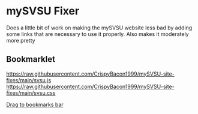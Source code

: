 # mySVSU Fixer

Does a little bit of work on making the mySVSU website less bad by adding some links that are necessary to use it properly.
Also makes it moderately more pretty

## Bookmarklet

https://raw.githubusercontent.com/CrispyBacon1999/mySVSU-site-fixes/main/svsu.js
https://raw.githubusercontent.com/CrispyBacon1999/mySVSU-site-fixes/main/svsu.css

<a href="javascript:(function(){var%20s=document.createElement('script');s.setAttribute('src','https://raw.githubusercontent.com/CrispyBacon1999/mySVSU-site-fixes/main/svsu.js');document.getElementsByTagName('body')[0].appendChild(s);var%20a=document.createElement('link');a.setAttribute('href','https://raw.githubusercontent.com/CrispyBacon1999/mySVSU-site-fixes/main/svsu.css');a.setAttribute('rel','stylesheet');a.setAttribute('type','text/css');document.getElementsByTagName('head')[0].appendChild(a);alert('Patched!');}})();">Drag to bookmarks bar</a>
